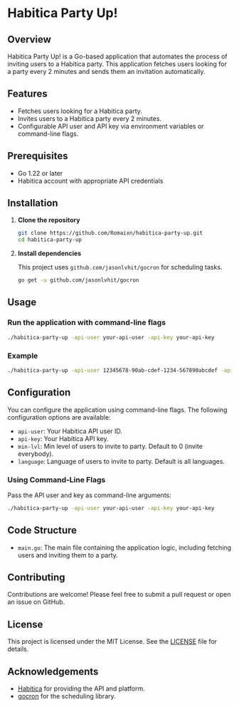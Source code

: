 # Habitica Party Up!

## Overview

Habitica Party Up! is a Go-based application that automates the process of inviting users to a Habitica party. This application fetches users looking for a party every 2 minutes and sends them an invitation automatically.

## Features

- Fetches users looking for a Habitica party.
- Invites users to a Habitica party every 2 minutes.
- Configurable API user and API key via environment variables or command-line flags.

## Prerequisites

- Go 1.22 or later
- Habitica account with appropriate API credentials

## Installation

1. **Clone the repository**

   ```sh
   git clone https://github.com/Romaixn/habitica-party-up.git
   cd habitica-party-up
   ```

2. **Install dependencies**

   This project uses `github.com/jasonlvhit/gocron` for scheduling tasks.

   ```sh
   go get -u github.com/jasonlvhit/gocron
   ```

## Usage

### Run the application with command-line flags

```sh
./habitica-party-up -api-user your-api-user -api-key your-api-key
```

### Example

```sh
./habitica-party-up -api-user 12345678-90ab-cdef-1234-567890abcdef -api-key 12345678-90ab-cdef-1234-567890abcdef -min-lvl 10 -language en
```

## Configuration

You can configure the application using command-line flags. The following configuration options are available:

- `api-user`: Your Habitica API user ID.
- `api-key`: Your Habitica API key.
- `min-lvl`: Min level of users to invite to party. Default to 0 (invite everybody).
- `language`: Language of users to invite to party. Default is all languages.

### Using Command-Line Flags

Pass the API user and key as command-line arguments:

```sh
./habitica-party-up -api-user your-api-user -api-key your-api-key
```

## Code Structure

- `main.go`: The main file containing the application logic, including fetching users and inviting them to a party.

## Contributing

Contributions are welcome! Please feel free to submit a pull request or open an issue on GitHub.

## License

This project is licensed under the MIT License. See the [LICENSE](LICENSE) file for details.

## Acknowledgements

- [Habitica](https://habitica.com) for providing the API and platform.
- [gocron](https://github.com/jasonlvhit/gocron) for the scheduling library.
